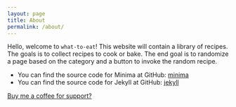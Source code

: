 ```yaml
---
layout: page
title: About
permalink: /about/
---
```


Hello, welcome to `what-to-eat`! This website will contain a library of recipes. The goals is to collect recipes to 
cook or bake. The end goal is to randomize a page based on the category and a button to invoke the random recipe.

- You can find the source code for Minima at GitHub: [minima](https://github.com/jekyll/minima)
- You can find the source code for Jekyll at GitHub: [jekyll](https://github.com/jekyll/jekyll)

[Buy me a coffee for support?](https://www.buymeacoffee.com/hmenorjr)